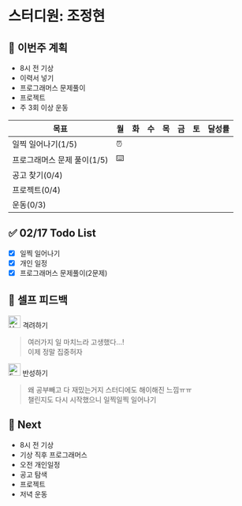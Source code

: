 # 스터디원: 조정현

## 🚀 이번주 계획

- 8시 전 기상
- 이력서 넣기
- 프로그래머스 문제풀이
- 프로젝트
- 주 3회 이상 운동

| 목표                        | 월  | 화  | 수  | 목  | 금  | 토  | 달성률 |
| --------------------------- | --- | --- | --- | --- | --- | --- | ------ |
| 일찍 일어나기(1/5)          | ⏰  |     |     |     |     |     |        |
| 프로그래머스 문제 풀이(1/5) | ⌨️  |     |     |     |     |     |        |
| 공고 찾기(0/4)              |     |     |     |     |     |     |        |
| 프로젝트(0/4)               |     |     |     |     |     |     |        |
| 운동(0/3)                   |     |     |     |     |     |     |        |

## ✅ 02/17 Todo List

- [x] 일찍 일어나기
- [x] 개인 일정
- [x] 프로그래머스 문제풀이(2문제)

## 🎉 셀프 피드백

<img src="https://raw.githubusercontent.com/Tarikul-Islam-Anik/Animated-Fluent-Emojis/master/Emojis/Smilies/Hugging%20Face.png" alt="Hugging Face" width="25" height="25"> 격려하기</img>

> 여러가지 일 마치느라 고생했다...!<br>
> 이제 정말 집중허자

<img src="https://raw.githubusercontent.com/Tarikul-Islam-Anik/Animated-Fluent-Emojis/master/Emojis/Smilies/Face%20with%20Monocle.png" alt="Face with Monocle" width="25" height="25"> 반성하기</img>

> 왜 공부빼고 다 재밌는거지 스터디에도 해이해진 느낌ㅠㅠ<br>
> 챌린지도 다시 시작했으니 일찍일찍 일어나기

## 🌱 Next

- 8시 전 기상
- 기상 직후 프로그래머스
- 오전 개인일정
- 공고 탐색
- 프로젝트
- 저녁 운동
